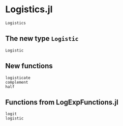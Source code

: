 # Logistics.jl

```@docs
Logistics
```

## The new type `Logistic`

```@docs
Logistic
```

## New functions

```@docs
logisticate
complement
half
```

## Functions from LogExpFunctions.jl

```@docs
logit
logistic
```
